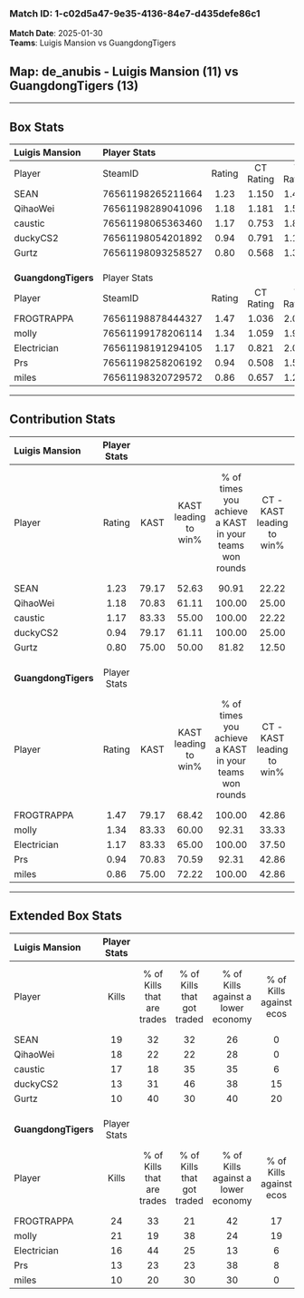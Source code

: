### Match ID: 1-c02d5a47-9e35-4136-84e7-d435defe86c1  
**Match Date**: 2025-01-30  
**Teams**: Luigis Mansion vs GuangdongTigers  

## **Map**: de_anubis - Luigis Mansion (11) vs GuangdongTigers (13)  
---  

## Box Stats  

| **Luigis Mansion**  | Player Stats      |        |           |          |       |      |       |         |        |      |     |
| :- | :- | :-: | :-: | :-: | :-: | :-: | :-: | :-: | :-: | :-: | :-: |
| Player              | SteamID           | Rating | CT Rating | T Rating | KAST  | ADR  | Kills | Assists | Deaths | K/D  | HS% |
| SEAN                | 76561198265211664 |  1.23  |   1.150   |  1.442   | 79.17 | 76.3 |  19   |    4    |   16   | 1.19 | 52  |
| QihaoWei            | 76561198289041096 |  1.18  |   1.181   |  1.537   | 70.83 | 90.6 |  18   |    4    |   16   | 1.13 | 22  |
| caustic             | 76561198065363460 |  1.17  |   0.753   |  1.898   | 83.33 | 87.5 |  17   |    7    |   19   | 0.89 | 41  |
| duckyCS2            | 76561198054201892 |  0.94  |   0.791   |  1.183   | 79.17 | 61.0 |  13   |    4    |   17   | 0.76 | 69  |
| Gurtz               | 76561198093258527 |  0.80  |   0.568   |  1.353   | 75.00 | 66.5 |  10   |    5    |   18   | 0.56 | 70  |
|                     |                   |        |           |          |       |      |       |         |        |      |     |
|                     |                   |        |           |          |       |      |       |         |        |      |     |
|                     |                   |        |           |          |       |      |       |         |        |      |     |
| **GuangdongTigers** | Player Stats      |        |           |          |       |      |       |         |        |      |     |
| Player              | SteamID           | Rating | CT Rating | T Rating | KAST  | ADR  | Kills | Assists | Deaths | K/D  | HS% |
| FROGTRAPPA          | 76561198878444327 |  1.47  |   1.036   |  2.088   | 79.17 | 97.6 |  24   |    3    |   16   | 1.50 | 45  |
| molly               | 76561199178206114 |  1.34  |   1.059   |  1.925   | 83.33 | 79.1 |  21   |    3    |   16   | 1.31 | 61  |
| Electrician         | 76561198191294105 |  1.17  |   0.821   |  2.022   | 83.33 | 87.0 |  16   |   10    |   18   | 0.89 | 56  |
| Prs                 | 76561198258206192 |  0.94  |   0.508   |  1.521   | 70.83 | 60.5 |  13   |    8    |   15   | 0.87 | 46  |
| miles               | 76561198320729572 |  0.86  |   0.657   |  1.206   | 75.00 | 57.9 |  10   |    5    |   14   | 0.71 | 30  |
---  

## Contribution Stats  

| **Luigis Mansion**  | Player Stats |       |                      |                                                        |                           |                                                             |                          |                                                            |
| :- | :-: | :-: | :-: | :-: | :-: | :-: | :-: | :-: |
| Player              |    Rating    | KAST  | KAST leading to win% | % of times you achieve a KAST in your teams won rounds | CT - KAST leading to win% | CT - % of times you achieve a KAST in your teams won rounds | T - KAST leading to win% | T - % of times you achieve a KAST in your teams won rounds |
| SEAN                |     1.23     | 79.17 |        52.63         |                         90.91                          |           22.22           |                           100.00                            |          80.00           |                           88.89                            |
| QihaoWei            |     1.18     | 70.83 |        61.11         |                         100.00                         |           25.00           |                           100.00                            |          90.00           |                           100.00                           |
| caustic             |     1.17     | 83.33 |        55.00         |                         100.00                         |           22.22           |                           100.00                            |          81.82           |                           100.00                           |
| duckyCS2            |     0.94     | 79.17 |        61.11         |                         100.00                         |           25.00           |                           100.00                            |          90.00           |                           100.00                           |
| Gurtz               |     0.80     | 75.00 |        50.00         |                         81.82                          |           12.50           |                            50.00                            |          80.00           |                           88.89                            |
|                     |              |       |                      |                                                        |                           |                                                             |                          |                                                            |
|                     |              |       |                      |                                                        |                           |                                                             |                          |                                                            |
|                     |              |       |                      |                                                        |                           |                                                             |                          |                                                            |
| **GuangdongTigers** | Player Stats |       |                      |                                                        |                           |                                                             |                          |                                                            |
| Player              |    Rating    | KAST  | KAST leading to win% | % of times you achieve a KAST in your teams won rounds | CT - KAST leading to win% | CT - % of times you achieve a KAST in your teams won rounds | T - KAST leading to win% | T - % of times you achieve a KAST in your teams won rounds |
| FROGTRAPPA          |     1.47     | 79.17 |        68.42         |                         100.00                         |           42.86           |                           100.00                            |          83.33           |                           100.00                           |
| molly               |     1.34     | 83.33 |        60.00         |                         92.31                          |           33.33           |                           100.00                            |          81.82           |                           90.00                            |
| Electrician         |     1.17     | 83.33 |        65.00         |                         100.00                         |           37.50           |                           100.00                            |          83.33           |                           100.00                           |
| Prs                 |     0.94     | 70.83 |        70.59         |                         92.31                          |           42.86           |                           100.00                            |          90.00           |                           90.00                            |
| miles               |     0.86     | 75.00 |        72.22         |                         100.00                         |           42.86           |                           100.00                            |          90.91           |                           100.00                           |
---  

## Extended Box Stats  

| **Luigis Mansion**  | Player Stats |                            |                            |                                    |                         |                              |                                 |        |                             |                                     |                          |                               |                            |
| :- | :-: | :-: | :-: | :-: | :-: | :-: | :-: | :-: | :-: | :-: | :-: | :-: | :-: |
| Player              |    Kills     | % of Kills that are trades | % of Kills that got traded | % of Kills against a lower economy | % of Kills against ecos | % of Kills that are flawless | % of Kills that are close duels | Deaths | % of Deaths that get traded | % of Deaths against a lower economy | % of Deaths against ecos | % of Deaths that are flawless | % of Deaths that are close |
| SEAN                |      19      |             32             |             32             |                 26                 |            0            |              58              |                0                |   16   |             19              |                 31                  |            0             |              69               |             6              |
| QihaoWei            |      18      |             22             |             22             |                 28                 |            0            |              89              |                0                |   16   |             19              |                 19                  |            0             |              56               |             13             |
| caustic             |      17      |             18             |             35             |                 35                 |            6            |              41              |               12                |   19   |             37              |                 26                  |            0             |              58               |             0              |
| duckyCS2            |      13      |             31             |             46             |                 38                 |           15            |              77              |                8                |   17   |             18              |                 12                  |            0             |              47               |             0              |
| Gurtz               |      10      |             40             |             30             |                 40                 |           20            |              50              |               10                |   18   |             39              |                 28                  |            0             |              56               |             6              |
|                     |              |                            |                            |                                    |                         |                              |                                 |        |                             |                                     |                          |                               |                            |
|                     |              |                            |                            |                                    |                         |                              |                                 |        |                             |                                     |                          |                               |                            |
|                     |              |                            |                            |                                    |                         |                              |                                 |        |                             |                                     |                          |                               |                            |
| **GuangdongTigers** | Player Stats |                            |                            |                                    |                         |                              |                                 |        |                             |                                     |                          |                               |                            |
| Player              |    Kills     | % of Kills that are trades | % of Kills that got traded | % of Kills against a lower economy | % of Kills against ecos | % of Kills that are flawless | % of Kills that are close duels | Deaths | % of Deaths that get traded | % of Deaths against a lower economy | % of Deaths against ecos | % of Deaths that are flawless | % of Deaths that are close |
| FROGTRAPPA          |      24      |             33             |             21             |                 42                 |           17            |              58              |                0                |   16   |             25              |                  6                  |            0             |              63               |             13             |
| molly               |      21      |             19             |             38             |                 24                 |           19            |              48              |               10                |   16   |             44              |                 19                  |            6             |              69               |             6              |
| Electrician         |      16      |             44             |             25             |                 13                 |            6            |              56              |                6                |   18   |             44              |                 17                  |            6             |              50               |             0              |
| Prs                 |      13      |             23             |             23             |                 38                 |            8            |              69              |                8                |   15   |             20              |                 13                  |            7             |              53               |             0              |
| miles               |      10      |             20             |             30             |                 30                 |            0            |              60              |                0                |   14   |             21              |                  7                  |            7             |              71               |             7              |
